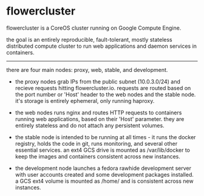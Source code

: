 flowercluster
=============

flowercluster is a CoreOS cluster running on Google Compute Engine.

the goal is an entirely reproducible, fault-tolerant, mostly stateless distributed compute cluster to run web applications and daemon services in containers.

---

there are four main nodes: proxy, web, stable, and development.

- the proxy nodes grab IPs from the public subnet (10.0.3.0/24) and recieve requests hitting flowercluster.io. requests are routed based on the port number or 'Host' header to the web nodes and the stable node. it's storage is entirely ephemeral, only running haproxy. 

- the web nodes runs nginx and routes HTTP requests to containers running web applications, based on their 'Host' parameter. they are entirely stateless and do not attach any persistent volumes.

- the stable node is intended to be running at all times - it runs the docker registry, holds the code in git, runs monitoring, and several other essential services. an ext4 GCS drive is mounted as /var/lib/docker to keep the images and containers consistent across new instances.

- the development node launches a fedora rawhide development server with user accounts created and some development packages installed. a GCS ext4 volume is mounted as /home/ and is consistent across new instances.

